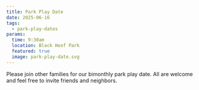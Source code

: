 ```yaml
---
title: Park Play Date
date: 2025-06-16
tags:
  - park-play-dates
params:
  time: 9:30am
  location: Black Hoof Park
  featured: true
  image: park-play-date.svg
---
```


Please join other families for our bimonthly park play date. All are welcome and feel free to invite friends and neighbors.
